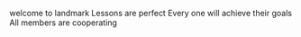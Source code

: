 welcome to landmark
Lessons are perfect
Every one will achieve their goals
All members are cooperating
